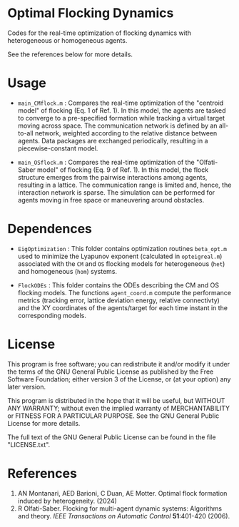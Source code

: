 # Optimal Flocking Dynamics
Codes for the real-time optimization of flocking dynamics with heterogeneous or homogeneous agents.

See the references below for more details.

# Usage

- `main_CMflock.m` : Compares the real-time optimization of the "centroid model" of flocking (Eq. 1 of Ref. 1). In this model, the agents are tasked to converge to a pre-specified formation while tracking a virtual target moving across space. The communication network is defined by an all-to-all network, weighted according to the relative distance between agents. Data packages are exchanged periodically, resulting in a piecewise-constant model.

- `main_OSflock.m` : Compares the real-time optimization of the "Olfati-Saber model" of flocking (Eq. 9 of Ref. 1). In this model, the flock structure emerges from the pairwise interactions among agents, resulting in a lattice. The communication range is limited and, hence, the interaction network is sparse. The simulation can be performed for agents moving in free space or maneuvering around obstacles.

# Dependences

- `EigOptimization` : This folder contains optimization routines `beta_opt.m` used to minimize the Lyapunov exponent (calculated in `opteigreal.m`) associated with the `CM` and `OS` flocking models for heterogeneous (`het`) and homogeneous (`hom`) systems.
  
- `FlockODEs` : This folder contains the ODEs describing the CM and OS flocking models. The functions `agent_coord.m` compute the performance metrics (tracking error, lattice deviation energy, relative connectivty) and the XY coordinates of the agents/target for each time instant in the corresponding models.

# License

This program is free software; you can redistribute it and/or modify it under the terms of the GNU General Public License as published by the Free Software Foundation; either version 3 of the License, or (at your option) any later version.

This program is distributed in the hope that it will be useful, but WITHOUT ANY WARRANTY; without even the implied warranty of MERCHANTABILITY or FITNESS FOR A PARTICULAR PURPOSE. See the GNU General Public License for more details.

The full text of the GNU General Public License can be found in the file "LICENSE.txt".

# References
1.  AN Montanari, AED Barioni, C Duan, AE Motter. Optimal flock formation induced by heterogeneity. (2024)
2.  R Olfati-Saber. Flocking for multi-agent dynamic systems: Algorithms and theory. *IEEE Transactions on Automatic Control* **51**:401-420 (2006).
